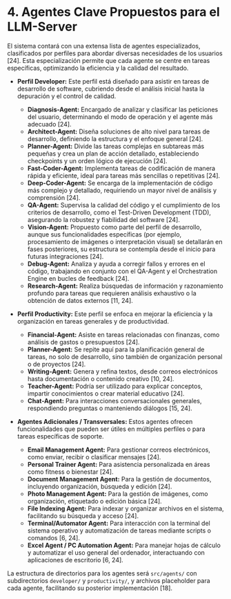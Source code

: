 # 4. Agentes Clave Propuestos para el LLM-Server

El sistema contará con una extensa lista de agentes especializados, clasificados por perfiles para abordar diversas necesidades de los usuarios [24]. Esta especialización permite que cada agente se centre en tareas específicas, optimizando la eficiencia y la calidad del resultado.

*   **Perfil Developer:** Este perfil está diseñado para asistir en tareas de desarrollo de software, cubriendo desde el análisis inicial hasta la depuración y el control de calidad.
    *   **Diagnosis-Agent:** Encargado de analizar y clasificar las peticiones del usuario, determinando el modo de operación y el agente más adecuado [24].
    *   **Architect-Agent:** Diseña soluciones de alto nivel para tareas de desarrollo, definiendo la estructura y el enfoque general [24].
    *   **Planner-Agent:** Divide las tareas complejas en subtareas más pequeñas y crea un plan de acción detallado, estableciendo checkpoints y un orden lógico de ejecución [24].
    *   **Fast-Coder-Agent:** Implementa tareas de codificación de manera rápida y eficiente, ideal para tareas más sencillas o repetitivas [24].
    *   **Deep-Coder-Agent:** Se encarga de la implementación de código más complejo y detallado, requiriendo un mayor nivel de análisis y comprensión [24].
    *   **QA-Agent:** Supervisa la calidad del código y el cumplimiento de los criterios de desarrollo, como el Test-Driven Development (TDD), asegurando la robustez y fiabilidad del software [24].
    *   **Vision-Agent:** Propuesto como parte del perfil de desarrollo, aunque sus funcionalidades específicas (por ejemplo, procesamiento de imágenes o interpretación visual) se detallarán en fases posteriores, su estructura se contempla desde el inicio para futuras integraciones [24].
    *   **Debug-Agent:** Analiza y ayuda a corregir fallos y errores en el código, trabajando en conjunto con el QA-Agent y el Orchestration Engine en bucles de feedback [24].
    *   **Research-Agent:** Realiza búsquedas de información y razonamiento profundo para tareas que requieren análisis exhaustivo o la obtención de datos externos [11, 24].

*   **Perfil Productivity:** Este perfil se enfoca en mejorar la eficiencia y la organización en tareas generales y de productividad.
    *   **Financial-Agent:** Asiste en tareas relacionadas con finanzas, como análisis de gastos o presupuestos [24].
    *   **Planner-Agent:** Se repite aquí para la planificación general de tareas, no solo de desarrollo, sino también de organización personal o de proyectos [24].
    *   **Writing-Agent:** Genera y refina textos, desde correos electrónicos hasta documentación o contenido creativo [10, 24].
    *   **Teacher-Agent:** Podría ser utilizado para explicar conceptos, impartir conocimientos o crear material educativo [24].
    *   **Chat-Agent:** Para interacciones conversacionales generales, respondiendo preguntas o manteniendo diálogos [15, 24].

*   **Agentes Adicionales / Transversales:** Estos agentes ofrecen funcionalidades que pueden ser útiles en múltiples perfiles o para tareas específicas de soporte.
    *   **Email Management Agent:** Para gestionar correos electrónicos, como enviar, recibir o clasificar mensajes [24].
    *   **Personal Trainer Agent:** Para asistencia personalizada en áreas como fitness o bienestar [24].
    *   **Document Management Agent:** Para la gestión de documentos, incluyendo organización, búsqueda y edición [24].
    *   **Photo Management Agent:** Para la gestión de imágenes, como organización, etiquetado o edición básica [24].
    *   **File Indexing Agent:** Para indexar y organizar archivos en el sistema, facilitando su búsqueda y acceso [24].
    *   **Terminal/Automator Agent:** Para interacción con la terminal del sistema operativo y automatización de tareas mediante scripts o comandos [6, 24].
    *   **Excel Agent / PC Automation Agent:** Para manejar hojas de cálculo y automatizar el uso general del ordenador, interactuando con aplicaciones de escritorio [6, 24].

La estructura de directorios para los agentes será `src/agents/` con subdirectorios `developer/` y `productivity/`, y archivos placeholder para cada agente, facilitando su posterior implementación [18].
